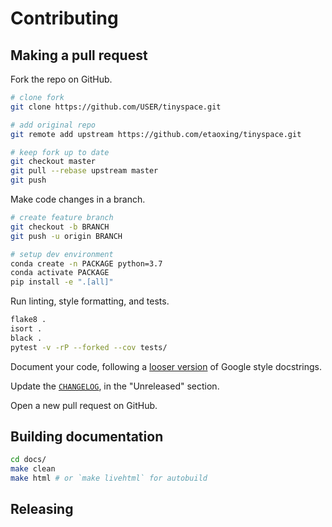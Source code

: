 # Contributing

## Making a pull request

Fork the repo on GitHub.

```bash
# clone fork
git clone https://github.com/USER/tinyspace.git

# add original repo
git remote add upstream https://github.com/etaoxing/tinyspace.git

# keep fork up to date
git checkout master
git pull --rebase upstream master
git push
```

Make code changes in a branch.
```bash
# create feature branch
git checkout -b BRANCH
git push -u origin BRANCH

# setup dev environment
conda create -n PACKAGE python=3.7
conda activate PACKAGE
pip install -e ".[all]"
```

Run linting, style formatting, and tests.
```bash
flake8 .
isort .
black .
pytest -v -rP --forked --cov tests/
```

Document your code, following a [looser version](https://drake.mit.edu/styleguide/pyguide.html) of Google style docstrings.

Update the [`CHANGELOG`](./CHANGELOG.md), in the "Unreleased" section.

Open a new pull request on GitHub.

## Building documentation

```bash
cd docs/
make clean
make html # or `make livehtml` for autobuild
```

## Releasing

